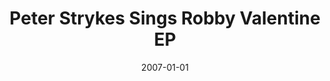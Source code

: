 ---
type: collaboration
title: Peter Strykes Sings Robby Valentine EP
artist: Peter Strykes
date: 2007-01-01
img: /images/collaborations/peter-strykes-sings-robby-valentine-promo.jpg
permalink: /music/collaborations/:title/
discs:
  - tracks:
    - Invincible
    - Santa Zorra
    - Where Did My Heart Go
    - Joyful (An Die Freude)
---